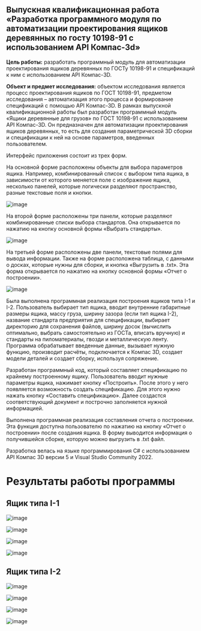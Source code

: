 ## Выпускная квалификационная работа «Разработка программного модуля по автоматизации проектирования ящиков деревянных по госту 10198-91 с использованием API Компас-3d»

**Цель работы:**  разработать программный модуль для автоматизации проектирования ящиков деревянных по ГОСТу 10198-91 и спецификаций к ним с использованием API Компас-3D.

**Объект и предмет исследования:** объектом исследования является процесс проектирования ящиков по ГОСТ 10198-91, предметом исследования – автоматизация этого процесса и формирование спецификаций с помощью API Компас-3D.
В рамках выпускной квалификационной работы был разработан программный модуль «Ящики деревянные для грузов» по ГОСТ 10198-91 с использованием API Компас-3D. Он предназначен для автоматизации
проектирования ящиков деревянных, то есть для создания параметрической 3D сборки и спецификации к ней на основе параметров, введенных пользователем.

Интерфейс приложения состоит из трех форм.

На основной форме расположены объекты для выбора параметров
ящика. Например, комбинированный список с выбором типа ящика, в
зависимости от которого меняется поле с изображение ящика, несколько
панелей, которые логически разделяют пространство, разные текстовые поля
и кнопки.

![image](https://github.com/user-attachments/assets/685fdc78-7e4f-4167-a19f-d5e9a4af90d7)

На второй форме расположены три панели, которые разделяют
комбинированные списки выбора стандартов. Она открывается по нажатию на
кнопку основной формы «Выбрать стандарты».

![image](https://github.com/user-attachments/assets/26ba2dcd-251c-43b9-a8b6-287feb61d120)

На третьей форме расположены две панели, текстовые полями для
вывода информации. Также на форме расположена таблица, с данными о
досках, которые нужны для сборки, и кнопка «Выгрузить в .txt». Эта форма
открывается по нажатию на кнопку основной формы «Отчет о построении».

![image](https://github.com/user-attachments/assets/0d31b7ef-a6c7-4612-aa28-d21f509c1aac)

Была выполнена программная реализация построения ящиков типа I-1 и
I-2. Пользователь выбирает тип ящика, вводит внутренние габаритные
размеры ящика, массу груза, ширину зазора (если тип ящика I-2), название
стандарта предприятия для спецификации, выбирает директорию для
сохранения файлов, ширину досок (вычислить оптимально, выбрать
самостоятельно из ГОСТа, вписать вручную) и стандарты на пиломатериалы,
гвозди и металлическую ленту. Программа обрабатывает введенные данные,
вызывает нужную функцию, производит расчёты, подключается к Компас 3D, создает модели деталей и
создает сборку, используя сопряжение.

Разработан программный код, который составляет спецификацию по
крайнему построенному ящику. Пользователь вводит нужные параметры
ящика, нажимает кнопку «Построить». После этого у него появляется
возможность создать спецификацию. Для этого нужно нажать кнопку
«Составить спецификацию». Далее создастся соответствующий документ и
построчно заполняется нужной информацией.

Выполнена программная реализация составления отчета о построении.
Эта функция доступна пользователю по нажатию на кнопку «Отчет о
построении» после создания ящика. В форму выводится информация о
получившейся сборке, которую можно выгрузить в .txt файл.

Разработка велась на языке программирования С# с использованием API
Компас 3D версии 5 и Visual Studio Community 2022.

# Результаты работы программы

## Ящик типа I-1

![image](https://github.com/user-attachments/assets/967da89b-f899-40da-95a5-1d24bdd0c866)

![image](https://github.com/user-attachments/assets/41c7646d-0274-4ca5-82e8-8c0bf1c16e24)

![image](https://github.com/user-attachments/assets/95ce93be-0852-423f-8f13-8378fe7c3bdf)

![image](https://github.com/user-attachments/assets/385bb476-8412-4a46-a613-c2853e7721bc)


## Ящик типа I-2

![image](https://github.com/user-attachments/assets/84f47a55-9d41-481d-b526-887bd1f72521)

![image](https://github.com/user-attachments/assets/93c0043d-2628-4332-927f-abf314a66802)

![image](https://github.com/user-attachments/assets/c0708209-1d31-471f-8449-36b7bf13b3ea)

![image](https://github.com/user-attachments/assets/8ec0e367-db5b-4e8d-a9a6-64837d9077da)





